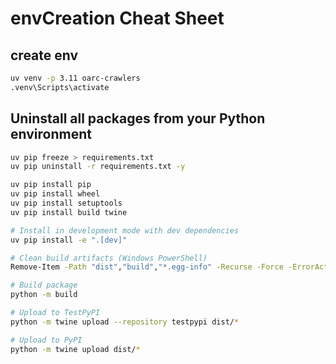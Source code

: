 # envCreation Cheat Sheet

## create env

```bash
uv venv -p 3.11 oarc-crawlers
.venv\Scripts\activate
```

##  Uninstall all packages from your Python environment

```bash
uv pip freeze > requirements.txt
uv pip uninstall -r requirements.txt -y
```

```bash
uv pip install pip
uv pip install wheel
uv pip install setuptools
uv pip install build twine
```

```bash
# Install in development mode with dev dependencies
uv pip install -e ".[dev]"

# Clean build artifacts (Windows PowerShell)
Remove-Item -Path "dist","build","*.egg-info" -Recurse -Force -ErrorAction SilentlyContinue

# Build package
python -m build

# Upload to TestPyPI
python -m twine upload --repository testpypi dist/*

# Upload to PyPI
python -m twine upload dist/*
```